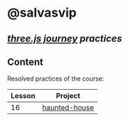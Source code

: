 # @salvasvip
## _[three.js journey](https://threejs-journey.com/) practices_

## Content

Resolved practices of the course:

| Lesson | Project |
| ------ | ------ |
| 16 | [haunted-house](https://salvasvip.github.io/threeJS-journey-practices/16-haunted-house/dist/index.html) |
